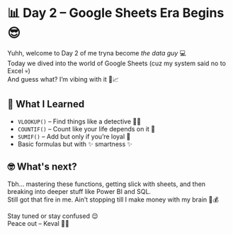 # 📊 Day 2 – Google Sheets Era Begins 😎

Yuhh, welcome to Day 2 of me tryna become *the data guy* 💻  
Today we dived into the world of Google Sheets (cuz my system said no to Excel 💀)  
And guess what? I’m vibing with it 😤📈

## 🧠 What I Learned
- `VLOOKUP()` – Find things like a detective 🕵️‍♂️
- `COUNTIF()` – Count like your life depends on it 🎯
- `SUMIF()` – Add but only if you’re loyal 💸
- Basic formulas but with ✨ smartness ✨

## 🤓 What's next?
Tbh… mastering these functions, getting slick with sheets, and then breaking into deeper stuff like Power BI and SQL.  
Still got that fire in me. Ain’t stopping till I make money with my brain 🧠💰

Stay tuned or stay confused 😌  
Peace out – Keval 🚀🐻
